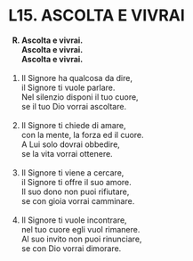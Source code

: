 # L15. ASCOLTA E VIVRAI

<ol>
  <b><li type="A" value="18">Ascolta e vivrai.<br>
    Ascolta e vivrai.<br>
    Ascolta e vivrai.</li></b><br>
  <li value="1">Il Signore ha qualcosa da dire,<br>
    il Signore ti vuole parlare.<br>
    Nel silenzio disponi il tuo cuore,<br>
    se il tuo Dio vorrai ascoltare.</li><br>
  <li>Il Signore ti chiede di amare,<br>
    con la mente, la forza ed il cuore.<br>
    A Lui solo dovrai obbedire,<br>
    se la vita vorrai ottenere.</li><br>
  <li>Il Signore ti viene a cercare,<br>
    il Signore ti offre il suo amore.<br>
    Il suo dono non puoi rifiutare,<br>
    se con gioia vorrai camminare.</li><br>
  <li>Il Signore ti vuole incontrare,<br>
    nel tuo cuore egli vuol rimanere.<br>
    Al suo invito non puoi rinunciare,<br>
    se con Dio vorrai dimorare.</li>
</ol>
